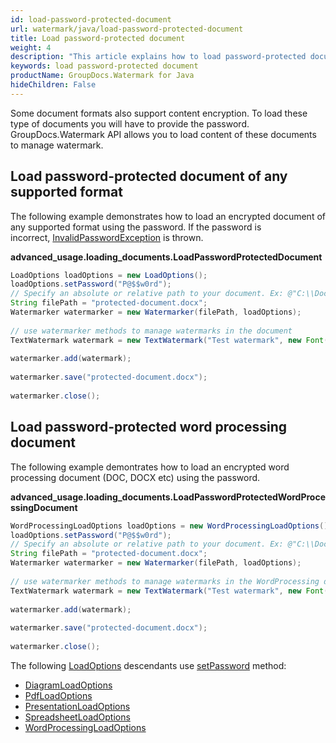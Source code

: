 ```yaml
---
id: load-password-protected-document
url: watermark/java/load-password-protected-document
title: Load password-protected document
weight: 4
description: "This article explains how to load password-protected document while using GroupDocs. Watermarks Java API."
keywords: load password-protected document
productName: GroupDocs.Watermark for Java
hideChildren: False
---
```

Some document formats also support content encryption. To load these type of documents you will have to provide the password. GroupDocs.Watermark API allows you to load content of these documents to manage watermark.

## Load password-protected document of any supported format

The following example demonstrates how to load an encrypted document of any supported format using the password. If the password is incorrect, [InvalidPasswordException](https://reference.groupdocs.com/watermark/java/com.groupdocs.watermark.exceptions/InvalidPasswordException) is thrown.

**advanced\_usage.loading\_documents.LoadPasswordProtectedDocument**

```java
LoadOptions loadOptions = new LoadOptions();                                                                                   
loadOptions.setPassword("P@$$w0rd");                                                                                           
// Specify an absolute or relative path to your document. Ex: @"C:\\Docs\\protected-document.docx"
String filePath = "protected-document.docx";                                                                           
Watermarker watermarker = new Watermarker(filePath, loadOptions);                                                              
                                                                                                                               
// use watermarker methods to manage watermarks in the document                                                                
TextWatermark watermark = new TextWatermark("Test watermark", new Font("Arial", 12));                                          
                                                                                                                               
watermarker.add(watermark);                                                                                                    
                                                                                                                               
watermarker.save("protected-document.docx");                                                                          
                                                                                                                               
watermarker.close();                                                                                                         
```

## Load password-protected word processing document

The following example demontrates how to load an encrypted word processing document (DOC, DOCX etc) using the password.

**advanced\_usage.loading\_documents.LoadPasswordProtectedWordProcessingDocument**

```java
WordProcessingLoadOptions loadOptions = new WordProcessingLoadOptions();                                                       
loadOptions.setPassword("P@$$w0rd");                                                                                           
// Specify an absolute or relative path to your document. Ex: @"C:\\Docs\\protected-document.docx"
String filePath = "protected-document.docx";                                                                           
Watermarker watermarker = new Watermarker(filePath, loadOptions);                                                              
                                                                                                                               
// use watermarker methods to manage watermarks in the WordProcessing document                                                 
TextWatermark watermark = new TextWatermark("Test watermark", new Font("Arial", 12));                                          
                                                                                                                               
watermarker.add(watermark);                                                                                                    
                                                                                                                               
watermarker.save("protected-document.docx");                                                                          
                                                                                                                               
watermarker.close();                                                                                                         

```

The following [LoadOptions](https://reference.groupdocs.com/watermark/java/com.groupdocs.watermark.options/LoadOptions) descendants use [setPassword](https://reference.groupdocs.com/watermark/java/com.groupdocs.watermark.options/LoadOptions#setPassword(java.lang.String)) method:

*   [DiagramLoadOptions](https://reference.groupdocs.com/watermark/java/com.groupdocs.watermark.options/DiagramLoadOptions)
*   [PdfLoadOptions](https://reference.groupdocs.com/watermark/java/com.groupdocs.watermark.options/PdfLoadOptions)
*   [PresentationLoadOptions](https://reference.groupdocs.com/watermark/java/com.groupdocs.watermark.options/PresentationLoadOptions)
*   [SpreadsheetLoadOptions](https://reference.groupdocs.com/watermark/java/com.groupdocs.watermark.options/SpreadsheetLoadOptions)
*   [WordProcessingLoadOptions](https://reference.groupdocs.com/watermark/java/com.groupdocs.watermark.options/WordProcessingLoadOptions)

